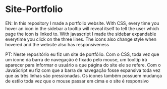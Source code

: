 # Site-Portfolio
EN:
In this repository I made a portfolio website. With CSS, every time you hover an icon in the sidebar a tooltip will reveal itself to tell the user which page the icon is linked to. 
With javascript I made the sidebar expandable everytime you click on the three lines. The icons also change style when hovered and the website also has responsiveness

PT:
Neste repositório eu fiz um site de portfólio. Com o CSS, toda vez que um ícone da barra de navegação é fixado pelo mouse, um tooltip irá aparecer para informar o usuário a que página do site ele se refere.
Com o JavaScript eu fiz com que a barra de navegação fosse expansiva toda vez que as três linhas são pressionadas. Os ícones também possuem mudança de estilo toda vez que o mouse passar em cima e o site é responsivo
